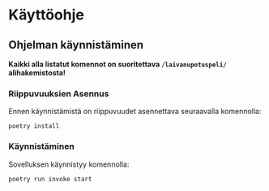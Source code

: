 # Käyttöohje

## Ohjelman käynnistäminen

__Kaikki alla listatut komennot on suoritettava `/laivanupotuspeli/` alihakemistosta!__

### Riippuvuuksien Asennus

Ennen käynnistämistä on riippuvuudet asennettava seuraavalla komennolla:

```
poetry install
```

### Käynnistäminen

Sovelluksen käynnistyy komennolla:

```
poetry run invoke start
```
